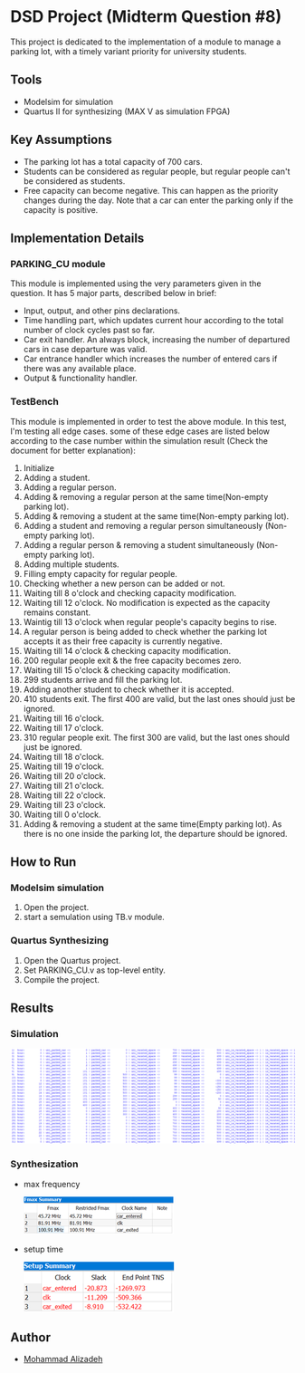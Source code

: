 
# DSD Project (Midterm Question #8)

This project is dedicated to the implementation of a module to manage a parking lot, with a timely variant priority for university students.

## Tools

- Modelsim for simulation
- Quartus II for synthesizing (MAX V as simulation FPGA)


## Key Assumptions

- The parking lot has a total capacity of 700 cars.
- Students can be considered as regular people, but regular people can't be considered as students.
- Free capacity can become negative. This can happen as the priority changes during the day. Note that a car can enter the parking only if the capacity is positive.

## Implementation Details

### PARKING_CU module

This module is implemented using the very parameters given in the question.
It has 5 major parts, described below in brief:
- Input, output, and other pins declarations.
- Time handling part, which updates current hour according to the total number of clock cycles past so far.
- Car exit handler. An always block, increasing the number of departured cars in case departure was valid.
- Car entrance handler which increases the number of entered cars if there was any available place.
- Output & functionality handler.


### TestBench

This module is implemented in order to test the above module.
In this test, I'm testing all edge cases. some of these edge cases are listed below according to the case number within the simulation result (Check the document for better explanation):

1) Initialize
2) Adding a student.
3) Adding a regular person.
4) Adding & removing a regular person at the same time(Non-empty parking lot).
5) Adding & removing a student at the same time(Non-empty parking lot).
6) Adding a student and removing a regular person simultaneously (Non-empty parking lot).
7) Adding a regular person & removing a student simultaneously (Non-empty parking lot).
8) Adding multiple students.
9) Filling empty capacity for regular people.
10) Checking whether a new person can be added or not.
11) Waiting till 8 o'clock and checking capacity modification.
12) Waiting till 12 o'clock. No modification is expected as the capacity remains constant.
13) Waintig till 13 o'clock when regular people's capacity begins to rise.
14) A regular person is being added to check whether the parking lot accepts it as their free capacity is currently negative.
15) Waiting till 14 o'clock & checking capacity modification.
16) 200 regular people exit & the free capacity becomes zero.
17) Waiting till 15 o'clock & checking capacity modification.
18) 299 students arrive and fill the parking lot.
19) Adding another student to check whether it is accepted.
20) 410 students exit. The first 400 are valid, but the last ones should just be ignored.
21) Waiting till 16 o'clock.
22) Waiting till 17 o'clock.
23) 310 regular people exit. The first 300 are valid, but the last ones should just be ignored.
24) Waiting till 18 o'clock.
25) Waiting till 19 o'clock.
26) Waiting till 20 o'clock.
27) Waiting till 21 o'clock.
28) Waiting till 22 o'clock.
29) Waiting till 23 o'clock.
30) Waiting till 0 o'clock.
31) Adding & removing a student at the same time(Empty parking lot). As there is no one inside the parking lot, the departure should be ignored.

## How to Run

### Modelsim simulation

1) Open the project.
2) start a semulation using TB.v module.


### Quartus Synthesizing

1) Open the Quartus project.
2) Set PARKING_CU.v as top-level entity.
3) Compile the project.

## Results

### Simulation

![simulation1](https://github.com/mohaliza138/DSD-final-project/blob/main/assets/simulation_result.png)

### Synthesization
- max frequency

  ![synthesize1](https://github.com/mohaliza138/DSD-final-project/blob/main/assets/synthesize_result1.png)

- setup time
 
  ![synthesize2](https://github.com/mohaliza138/DSD-final-project/blob/main/assets/synthesize_result2.png)


## Author
- [Mohammad Alizadeh](https://github.com/mohaliza138)
